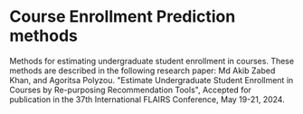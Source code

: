 # Course Enrollment Prediction methods
Methods for estimating undergraduate student enrollment in courses. 
These methods are described in the following research paper: 
Md Akib Zabed Khan, and Agoritsa Polyzou. "Estimate Undergraduate Student Enrollment in Courses by Re-purposing Recommendation Tools", Accepted for publication in the 37th
International FLAIRS Conference, May 19-21, 2024.
